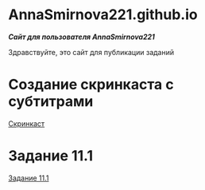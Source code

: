# AnnaSmirnova221.github.io

**_Сайт для пользователя AnnaSmirnova221_**

Здравствуйте, это сайт для публикации заданий

# Cоздание скринкаста с субтитрами
[Скринкаст](https://www.youtube.com/watch?v=yMgbNglAgHI&feature=youtu.be)

# Задание 11.1
[Задание 11.1](https://www.dropbox.com/s/eidnr1b4hiwqjkt/11.docx?dl=0)



